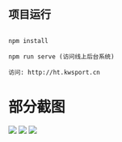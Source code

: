 
## 项目运行

```

npm install

npm run serve (访问线上后台系统)

访问: http://ht.kwsport.cn

```

# 部分截图


<img src="https://github.com/xt981224/Background-data/tree/master/src/assets/img/1575531065(1).jpg"/>

<img src="https://github.com/xt981224/Background-data/tree/master/src/assets/img/1575531133(1).jpg"/>

<img src="https://github.com/xt981224/Background-data/tree/master/src/assets/img/1575531183(1).jpg"/>
